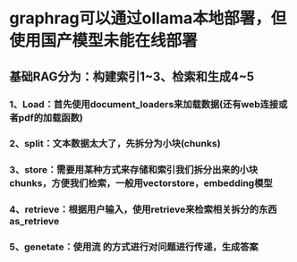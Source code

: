 # graphrag可以通过ollama本地部署，但使用国产模型未能在线部署
## 基础RAG分为：构建索引1~3、检索和生成4~5
### 1、Load：首先使用document_loaders来加载数据(还有web连接或者pdf的加载函数)
### 2、split：文本数据太大了，先拆分为小块(chunks)
### 3、store：需要用某种方式来存储和索引我们拆分出来的小块chunks，方便我们检索，一般用vectorstore，embedding模型
### 4、retrieve：根据用户输入，使用retrieve来检索相关拆分的东西 as_retrieve
### 5、genetate：使用流 的方式进行对问题进行传递，生成答案
